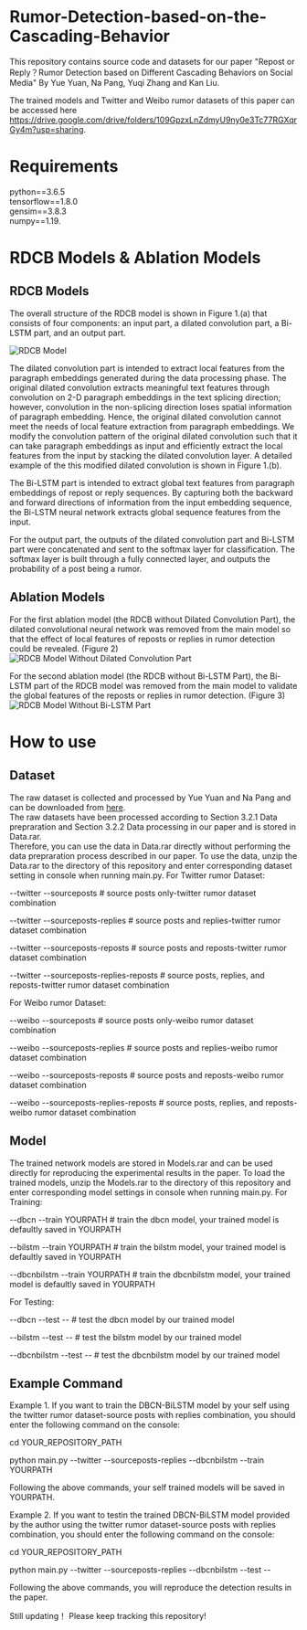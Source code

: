 # Rumor-Detection-based-on-the-Cascading-Behavior
This repository contains source code and datasets for our paper "Repost or Reply？Rumor Detection based on Different Cascading Behaviors on Social Media" By Yue Yuan, Na Pang, Yuqi Zhang and Kan Liu. 

The trained models and Twitter and Weibo rumor datasets of this paper can be accessed here https://drive.google.com/drive/folders/109GpzxLnZdmyU9ny0e3Tc77RGXqrGy4m?usp=sharing.

# Requirements
python==3.6.5  
tensorflow==1.8.0  
gensim==3.8.3  
numpy==1.19.

# RDCB Models & Ablation Models
## RDCB Models
The overall structure of the RDCB model is shown in Figure 1.(a) that consists of four components: an input part, a dilated convolution part, a Bi-LSTM part, and an output part.

![RDCB Model](./Figure1.jpg)

The dilated convolution part is intended to extract local features from the paragraph embeddings generated during the data processing phase. 
The original dilated convolution extracts meaningful text features through convolution on 2-D paragraph embeddings in the text splicing direction; however, convolution in the non-splicing direction loses spatial information of paragraph embedding. 
Hence, the original dilated convolution cannot meet the needs of local feature extraction from paragraph embeddings. 
We modify the convolution pattern of the original dilated convolution such that it can take paragraph embeddings as input and efficiently extract the local features from the input by stacking the dilated convolution layer. 
A detailed example of the this modified dilated convolution is shown in Figure 1.(b).

The Bi-LSTM part is intended to extract global text features from paragraph embeddings of repost or reply sequences. 
By capturing both the backward and forward directions of information from the input embedding sequence, the Bi-LSTM neural network extracts global sequence features from the input.

For the output part, the outputs of the dilated convolution part and Bi-LSTM part were concatenated and sent to the softmax layer for classification.
The softmax layer is built through a fully connected layer, and outputs the probability of a post being a rumor.
## Ablation Models
For the first ablation model (the RDCB without Dilated Convolution Part), the dilated convolutional neural network was removed from the main model so that the effect of local features of reposts or replies in rumor detection could be revealed. (Figure 2)
![RDCB Model Without Dilated Convolution Part](./Figure2.jpg)

For the second ablation model (the RDCB without Bi-LSTM Part), the Bi-LSTM part of the RDCB model was removed from the main model to validate the global features of the reposts or replies in rumor detection. (Figure 3)
![RDCB Model Without Bi-LSTM Part](./Figure3.jpg)

# How to use
## Dataset
The raw dataset is collected and processed by Yue Yuan and Na Pang and can be downloaded from [here](https://drive.google.com/drive/folders/109GpzxLnZdmyU9ny0e3Tc77RGXqrGy4m?usp=sharing).  
The raw datasets have been processed according to Section 3.2.1 Data prepraration and Section 3.2.2 Data processing in our paper and is stored in Data.rar.  
Therefore, you can use the data in Data.rar directly without performing the data prepraration process described in our paper. 
To use the data, unzip the Data.rar to the directory of this repository and enter corresponding dataset setting in console when running main.py.
For Twitter rumor Dataset:

--twitter --sourceposts     # source posts only-twitter rumor dataset combination

--twitter --sourceposts-replies     # source posts and replies-twitter rumor dataset combination

--twitter --sourceposts-reposts     # source posts and reposts-twitter rumor dataset combination

--twitter --sourceposts-replies-reposts     # source posts, replies, and reposts-twitter rumor dataset combination

For Weibo rumor Dataset:

--weibo --sourceposts     # source posts only-weibo rumor dataset combination

--weibo --sourceposts-replies     # source posts and replies-weibo rumor dataset combination

--weibo --sourceposts-reposts     # source posts and reposts-weibo rumor dataset combination

--weibo --sourceposts-replies-reposts     # source posts, replies, and reposts-weibo rumor dataset combination

## Model
The trained network models are stored in Models.rar and can be used directly for reproducing the experimental results in the paper.
To load the trained models, unzip the Models.rar to the directory of this repository and enter corresponding model settings in console when running main.py.
For Training:

--dbcn --train YOURPATH     # train the dbcn model, your trained model is defaultly saved in YOURPATH 

--bilstm --train YOURPATH     # train the bilstm model, your trained model is defaultly saved in YOURPATH 

--dbcnbilstm --train YOURPATH     # train the dbcnbilstm model, your trained model is defaultly saved in YOURPATH 

For Testing:

--dbcn --test --     #  test the dbcn model by our trained model   

--bilstm --test --     # test the bilstm model by our trained model  

--dbcnbilstm --test --     # test the dbcnbilstm model by our trained model  

## Example Command
Example 1. If you want to train the DBCN-BiLSTM model by your self using the twitter rumor dataset-source posts with replies combination, you should enter the following command on the console:

cd YOUR_REPOSITORY_PATH

python main.py --twitter --sourceposts-replies --dbcnbilstm --train YOURPATH

Following the above commands, your self trained models will be saved in YOURPATH.

Example 2. If you want to testin the trained DBCN-BiLSTM model provided by the author using the twitter rumor dataset-source posts with replies combination, you should enter the following command on the console:

cd YOUR_REPOSITORY_PATH

python main.py --twitter --sourceposts-replies --dbcnbilstm --test --

Following the above commands, you will reproduce the detection results in the paper.


Still updating！
Please keep tracking this repository!

